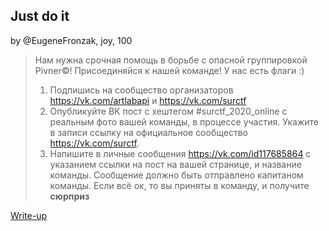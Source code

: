 ## Just do it
by @EugeneFronzak, joy, 100

> Нам нужна срочная помощь в борьбе с опасной группировкой Pivner©! Присоединяйся к нашей команде! У нас есть флаги  :) 
> 1. Подпишись на сообщество организаторов https://vk.com/artlabapi и https://vk.com/surctf
> 2. Опубликуйте ВК пост с хештегом #surctf_2020_online с реальным фото вашей команды, в процессе участия. Укажите в записи ссылку на официальное сообщество https://vk.com/surctf.
> 3. Напишите в личные сообщения https://vk.com/id117685864 с указанием ссылки на пост на вашей странице, и название команды. Сообщение должно быть отправлено капитаном команды. Если всё ок, то вы приняты в команду, и получите <b>сюрприз</b>

[Write-up](WRITEUP.md)